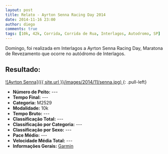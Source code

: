 ```yaml
---
layout: post
title: Relato - Ayrton Senna Racing Day 2014
date: 2014-11-16 23:00
author: diego
comments: true
tags: [10k, 42k, Corrida, Corrida de Rua, Interlagos, Autodromo, SP]
---
```


Domingo, foi realizada em Interlagos a Ayrton Senna Racing Day, Maratona de Revezamento que ocorre no autódromo de Interlagos.


## Resultado:

<a href="/images/2014/11/senna_big.jpg">
![Ayrton Senna]({{ site.url }}/images/2014/11/senna.jpg)
</a>
{: .pull-left}

* **Número de Peito:** ---
* **Tempo Final:** ---
* **Categoria:** M2529
* **Modalidade:** 10k
* **Tempo Bruto:** ---
* **Classificação Total:** ---
* **Classificação por Categoria:** ---
* **Classificação por Sexo:** ---
* **Pace Médio:** ---
* **Velocidade Média Total:** ---
* **Informações Gerais:** <a href="#">Garmin</a>

